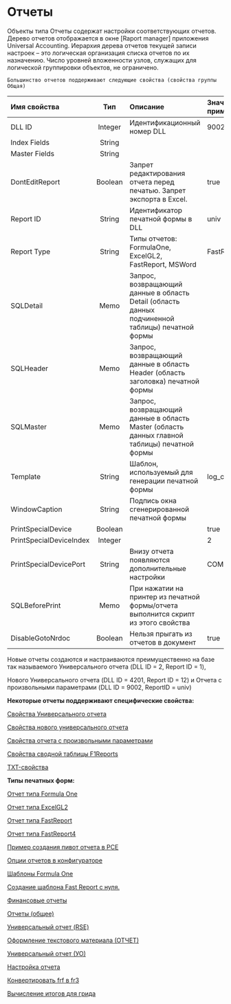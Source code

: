# Отчеты

Объекты типа Отчеты содержат настройки соответствующих отчетов. Дерево отчетов отображается в окне \[Raport manager\] приложения Universal Accounting. Иерархия дерева отчетов текущей записи настроек – это логическая организация списка отчетов по их назначению. Число уровней вложенности узлов, служащих для логической группировки объектов, не ограничено.

`Большинство отчетов поддерживают следующие свойства (свойства группы Общая)`

| **Имя свойства** | **Тип** | **Описание** | **Значение для примера** |
| :--- | :---: | :--- | :--- |
| DLL ID | Integer | Идентификационный номер DLL | 9002 |
| Index Fields | String |  |  |
| Master Fields | String |  |  |
| DontEditReport | Boolean | Запрет редактирования отчета перед печатью. Запрет экспорта в Excel. | true |
| Report ID | String | Идентификатор печатной формы в DLL | univ |
| Report Type | String | Типы отчетов: FormulaOne, ExcelGL2, FastReport, MSWord | FastReport |
| SQLDetail | Memo | Запрос, возвращающий данные в область Detail \(область данных подчиненной таблицы\) печатной формы |  |
| SQLHeader | Memo | Запрос, возвращающий данные в область Header \(область заголовка\) печатной формы |  |
| SQLMaster | Memo | Запрос, возвращающий данные в область Master \(область данных главной таблицы\) печатной формы |  |
| Template | String | Шаблон, используемый для генерации печатной формы | log\_cash\_inc\_ot.fr3 |
| WindowCaption | String | Подпись окна сгенерированной печатной формы |  |
| PrintSpecialDevice | Boolean |  | true |
| PrintSpecialDeviceIndex | Integer |  | 2 |
| PrintSpecialDevicePort | String | Внизу отчета появляются дополнительные настройки | COM1 |
| SQLBeforePrint | Memo | При нажатии на принтер из печатной формы/отчета  выполнится скрипт из этого свойства |  |
| DisableGotoNrdoc | Boolean | Нельзя прыгать из отчетов в документ | true |

Новые отчеты создаются и настраиваются преимущественно на базе так называемого Универсального отчета \(DLL ID = 2, Report ID = 1\),

Нового Универсального отчета \(DLL ID = 4201, Report ID = 12\) и Отчета с произвольными параметрами \(DLL ID = 9002, ReportID = univ\)

**Некоторые отчеты поддерживают специфические свойства:**

[Свойства Универсального отчета](svoistva-universalnogo-otcheta.md)

[Свойства нового универсального отчета](svoistva-novogo-universalnogo-otcheta.md)

[Свойства отчета с произвольными параметрами](https://bsoft.gitbook.io/wiki/razrabotka/konfigurator/otchety/svoistva-otcheta-s-proizvolnymi-%20%20parametrami)

[Свойства сводной таблицы F1Reports](https://bsoft.gitbook.io/wiki/razrabotka/konfigurator/otchety/svoistva-svodnoi-tablicy-f1reports)

[TXT-свойства](https://bsoft.gitbook.io/wiki/razrabotka/konfigurator/otchety/txt-svoistva)

**Типы печатных форм:**

[Отчет типа Formula One](https://github.com/bsoft-biz/wiki/tree/5c93665308f31128906214db6162ae8419e4fb1f/razrabotka/konfigurator/otchety/otchet-tipa-%20%20formula-one.md)

[Отчет типа ExcelGL2](otchet-tipa-excelgl2.md)

[Отчет типа FastReport](https://github.com/bsoft-biz/wiki/tree/5c93665308f31128906214db6162ae8419e4fb1f/razrabotka/konfigurator/otchety/otchet-tipa-%20%20fastreport.md)

[Отчет типа FastReport4](https://github.com/bsoft-biz/wiki/tree/5c93665308f31128906214db6162ae8419e4fb1f/razrabotka/konfigurator/otchety/otchet-tipa-%20%20fastreport4.md)

[Пример создания пивот отчета в РСЕ](primer-sozdaniya-pivot-otcheta-v-rse.md)

[Опции отчетов в конфигураторе](https://github.com/bsoft-biz/wiki/tree/5c93665308f31128906214db6162ae8419e4fb1f/razrabotka/konfigurator/otchety/opcii-%20%20otchetov-v-konfiguratore.md)

[Шаблоны Formula One](shablony-formula-one/)

[Создание шаблона Fast Report с нуля.](sozdanie-shablona-fast-report/)

[Финансовые отчеты](finansovye-otchety.md)

[Отчеты \(общее\)](otchety-obshee.md)

[Универсальный отчет \(RSE\)](https://github.com/bsoft-biz/wiki/tree/5c93665308f31128906214db6162ae8419e4fb1f/razrabotka/konfigurator/otchety/universalnyi-%20%20otchet-rse.md)

[Оформление текстового материала \(ОТЧЕТ\)](oformlenie-tekstovogo-materiala-otchet.md)

[Универсальный отчет \(УО\)](https://github.com/bsoft-biz/wiki/tree/5c93665308f31128906214db6162ae8419e4fb1f/razrabotka/konfigurator/otchety/universalnyi-%20%20otchet-uo.md)

[Настройка отчета](nastroika-otcheta.md)

[Конвертировать frf в fr3](https://github.com/bsoft-biz/wiki/tree/5c93665308f31128906214db6162ae8419e4fb1f/razrabotka/konfigurator/otchety/konvertirovat-%20%20frf-v-fr3.md)

[Вычисление итогов для грида](https://github.com/bsoft-biz/wiki/tree/5c93665308f31128906214db6162ae8419e4fb1f/razrabotka/konfigurator/otchety/vychislenie-%20%20itogov-dlya-grida.md)

